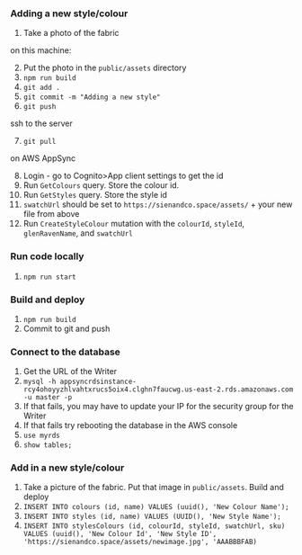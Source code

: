 ### Adding a new style/colour

1. Take a photo of the fabric

on this machine:

2. Put the photo in the `public/assets` directory
3. `npm run build`
4. `git add .`
5. `git commit -m "Adding a new style"`
6. `git push`

ssh to the server

7. `git pull`

on AWS AppSync

8. Login - go to Cognito>App client settings to get the id
9. Run `GetColours` query. Store the colour id.
10. Run `GetStyles` query. Store the style id
11. `swatchUrl` should be set to `https://sienandco.space/assets/` + your new file from above
12. Run `CreateStyleColour` mutation with the `colourId`, `styleId`, `glenRavenName`, and `swatchUrl`

### Run code locally

1. `npm run start`

### Build and deploy

1. `npm run build`
2. Commit to git and push

### Connect to the database

1. Get the URL of the Writer
2. `mysql -h appsyncrdsinstance-rcy4ohoyyzhlvahtxrucs5oix4.clghn7faucwg.us-east-2.rds.amazonaws.com -u master -p`
3. If that fails, you may have to update your IP for the security group for the Writer
4. If that fails try rebooting the database in the AWS console
5. `use myrds`
6. `show tables;`

### Add in a new style/colour

1. Take a picture of the fabric. Put that image in `public/assets`. Build and deploy
2. `INSERT INTO colours (id, name) VALUES (uuid(), 'New Colour Name');`
3. `INSERT INTO styles (id, name) VALUES (UUID(), 'New Style Name');`
4. `INSERT INTO stylesColours (id, colourId, styleId, swatchUrl, sku) VALUES (uuid(), 'New Colour Id', 'New Style ID', 'https://sienandco.space/assets/newimage.jpg', 'AAABBBFAB)`
